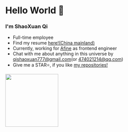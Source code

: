 # Hello World 👋

### I'm ShaoXuan Qi

- Full-time employee
- Find my resume [here!(China mainland)](https://github.com/QiShaoXuan/resume)
- Currently, working for [Afine](https://affine.gitbook.io/affine/) as frontend engineer
- Chat with me about anything in this universe by qishaoxuan777@gmail.com(or 474021214@qq.com)
- Give me a STAR⭐, if you like [my repositories!](https://github.com/QiShaoXuan?tab=repositories&q=&type=&language=&sort=stargazers)

<div>
    <img alt="" height="165"  src="https://github-readme-stats.vercel.app/api?username=QiShaoXuan&show_icons=true&icon_color=CE1D2D&text_color=718096&bg_color=ffffff&count_private=true"/>
    <img alt="" src="https://github-readme-stats.vercel.app/api/top-langs/?username=QiShaoXuan&hide=PHP&layout=compact" />
</div>
